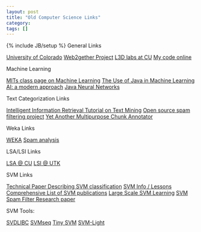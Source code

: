 ```yaml
---
layout: post
title: "Old Computer Science Links"
category:
tags: []
---
```

{% include JB/setup %}
General Links

<a href="http://www.colorado.edu">University of Colorado</a>
<a href="http://www.web2gether.org">Web2gether Project</a>
<a href="http://www.cs.colorado.edu/~l3d/">L3D labs at CU</a>
<a href="http://programming.wastedbrains.com/">My code online</a>


Machine Learning

<a href="http://www.mit.edu/~9.520/">MITs class page on Machine Learning</a>
<a href="http://www.developer.com/java/other/article.php/10936_1559871_1">The Use of Java in Machine Learning</a>
<a href="http://aima.cs.berkeley.edu/">AI: a modern approach</a>
<a href="http://staff.aist.go.jp/utsugi-a/Lab/Links.html">Java Neural Networks</a>


Text Categorization Links

<a href="http://www.cs.utexas.edu/users/mooney/ir-course/">Intelligent Information Retrieval </a>
<a href="http://www.esi.uem.es/~jmgomez/tutorials/ecmlpkdd02/">Tutorial on Text Mining</a>
<a href="http://sourceforge.net/projects/spay/">Open source spam filtering project</a>
<a href="http://cl.aist-nara.ac.jp/~taku-ku/software/yamcha/">Yet Another Multipurpose Chunk Annotator</a>


Weka Links

<a href="http://www.cs.waikato.ac.nz/~ml/index.html">WEKA</a>
<a href="http://www.cs.iastate.edu/~andymenz/573Project.html">Spam analysis</a>


LSA/LSI Links

<a href="http://lsa.colorado.edu">LSA @ CU</a>
<a href="http://www.cs.utk.edu/~lsi/">LSI @ UTK</a>


SVM Links

<a href="http://www.ecs.soton.ac.uk/~srg/publications/pdf/SVM.pdf">Technical Paper Describing SVM classification</a>
<a href="http://www.cs.colorado.edu/~grudic/teaching/CSCI4202_2004/">SVM Info / Lessons</a>
<a href="http://www.kernel-machines.org/publications.html">Comprehensive List of SVM publications</a>
<a href="http://www.cs.cornell.edu/People/tj/publications/joachims_99a.pdf">Large Scale SVM Learning</a>
<a href="http://www.site.uottawa.ca/~nat/Courses/NLP-Course/itnn_1999_09_1048.pdf">SVM Spam Filter Research paper</a>


SVM Tools:

<a href="http://tedlab.mit.edu/~dr/SVDLIBC/">SVDLIBC</a>
<a href="http://www.isi.edu/~hdaume/SVMseq/">SVMseq</a>
<a href="http://cl.aist-nara.ac.jp/~taku-ku/software/TinySVM/">Tiny SVM</a>
<a href="http://www.cs.cornell.edu/People/tj/svm_light/">SVM-Light</a>
